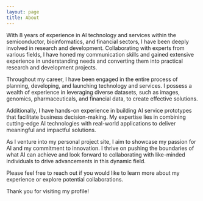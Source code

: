 ```yaml
---
layout: page
title: About
---
```


With 8 years of experience in AI technology and services within the semiconductor, bioinformatics, and financial sectors, I have been deeply involved in research and development. Collaborating with experts from various fields, I have honed my communication skills and gained extensive experience in understanding needs and converting them into practical research and development projects.

Throughout my career, I have been engaged in the entire process of planning, developing, and launching technology and services. I possess a wealth of experience in leveraging diverse datasets, such as images, genomics, pharmaceuticals, and financial data, to create effective solutions.

Additionally, I have hands-on experience in building AI service prototypes that facilitate business decision-making. My expertise lies in combining cutting-edge AI technologies with real-world applications to deliver meaningful and impactful solutions.

As I venture into my personal project site, I aim to showcase my passion for AI and my commitment to innovation. I thrive on pushing the boundaries of what AI can achieve and look forward to collaborating with like-minded individuals to drive advancements in this dynamic field.

Please feel free to reach out if you would like to learn more about my experience or explore potential collaborations. 

Thank you for visiting my profile!


